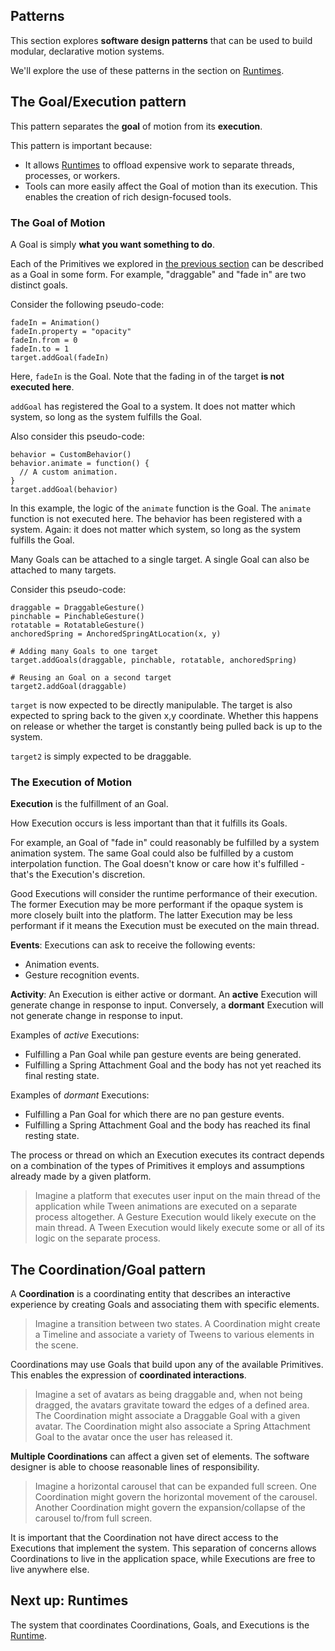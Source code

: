 ## Patterns

This section explores **software design patterns** that can be used to build modular, declarative motion systems.

We'll explore the use of these patterns in the section on [Runtimes](runtimes.md).

## The Goal/Execution pattern

This pattern separates the **goal** of motion from its **execution**.

This pattern is important because:

- It allows [Runtimes](runtimes.md) to offload expensive work to separate threads, processes, or workers.
- Tools can more easily affect the Goal of motion than its execution. This enables the creation of rich design-focused tools.

### The Goal of Motion

A Goal is simply **what you want something to do**.

Each of the Primitives we explored in [the previous section](primitives.md) can be described as a Goal in some form. For example, "draggable" and "fade in" are two distinct goals.

Consider the following pseudo-code:

    fadeIn = Animation()
    fadeIn.property = "opacity"
    fadeIn.from = 0
    fadeIn.to = 1
    target.addGoal(fadeIn)

Here, `fadeIn` is the Goal. Note that the fading in of the target **is not executed here**.

`addGoal` has registered the Goal to a system. It does not matter which system, so long as the system fulfills the Goal.

Also consider this pseudo-code:

    behavior = CustomBehavior()
    behavior.animate = function() {
      // A custom animation.
    }
    target.addGoal(behavior)

In this example, the logic of the `animate` function is the Goal. The `animate` function is not executed here. The behavior has been registered with a system. Again: it does not matter which system, so long as the system fulfills the Goal.

Many Goals can be attached to a single target. A single Goal can also be attached to many targets.

Consider this pseudo-code:

    draggable = DraggableGesture()
    pinchable = PinchableGesture()
    rotatable = RotatableGesture()
    anchoredSpring = AnchoredSpringAtLocation(x, y)
    
    # Adding many Goals to one target
    target.addGoals(draggable, pinchable, rotatable, anchoredSpring)
    
    # Reusing an Goal on a second target
    target2.addGoal(draggable)

`target` is now expected to be directly manipulable. The target is also expected to spring back to the given x,y coordinate. Whether this happens on release or whether the target is constantly being pulled back is up to the system.

`target2` is simply expected to be draggable.

### The Execution of Motion

**Execution** is the fulfillment of an Goal.

How Execution occurs is less important than that it fulfills its Goals.

For example, an Goal of "fade in" could reasonably be fulfilled by a system animation system. The same Goal could also be fulfilled by a custom interpolation function.  The Goal doesn't know or care how it's fulfilled - that's the Execution's discretion.

Good Executions will consider the runtime performance of their execution. The former Execution may be more performant if the opaque system is more closely built into the platform. The latter Execution may be less performant if it means the Execution must be executed on the main thread.

**Events**: Executions can ask to receive the following events:

- Animation events.
- Gesture recognition events.

**Activity**: An Execution is either active or dormant. An **active** Execution will generate change in response to input. Conversely, a **dormant** Execution will not generate change in response to input.

Examples of *active* Executions:

- Fulfilling a Pan Goal while pan gesture events are being generated. 
- Fulfilling a Spring Attachment Goal and the body has not yet reached its final resting state. 

Examples of *dormant* Executions:

- Fulfilling a Pan Goal for which there are no pan gesture events. 
- Fulfilling a Spring Attachment Goal and the body has reached its final resting state. 

The process or thread on which an Execution executes its contract depends on a combination of the types of Primitives it employs and assumptions already made by a given platform.

> Imagine a platform that executes user input on the main thread of the application while Tween animations are executed on a separate process altogether. A Gesture Execution would likely execute on the main thread. A Tween Execution would likely execute some or all of its logic on the separate process.

## The Coordination/Goal pattern

A **Coordination** is a coordinating entity that describes an interactive experience by creating Goals and associating them with specific elements.

> Imagine a transition between two states. A Coordination might create a Timeline and associate a variety of Tweens to various elements in the scene.

Coordinations may use Goals that build upon any of the available Primitives. This enables the expression of **coordinated interactions**.

> Imagine a set of avatars as being draggable and, when not being dragged, the avatars gravitate toward the edges of a defined area. The Coordination might associate a Draggable Goal with a given avatar. The Coordination might also associate a Spring Attachment Goal to the avatar once the user has released it.

**Multiple Coordinations** can affect a given set of elements. The software designer is able to choose reasonable lines of responsibility.

> Imagine a horizontal carousel that can be expanded full screen. One Coordination might govern the horizontal movement of the carousel. Another Coordination might govern the expansion/collapse of the carousel to/from full screen.

It is important that the Coordination not have direct access to the Executions that implement the system. This separation of concerns allows Coordinations to live in the application space, while Executions are free to live anywhere else.

## Next up: Runtimes

The system that coordinates Coordinations, Goals, and Executions is the [Runtime](runtimes.md).